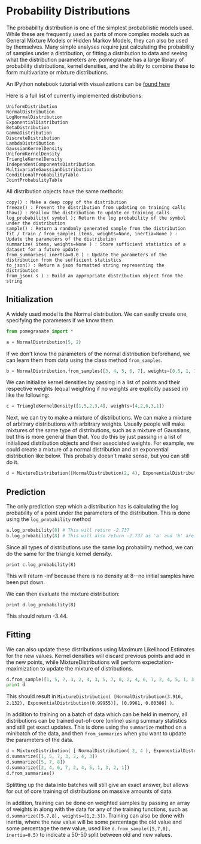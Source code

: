 Probability Distributions
========================

The probability distribution is one of the simplest probabilistic models used. While these are frequently used as parts of more complex models such as General Mixture Models or Hidden Markov Models, they can also be used by themselves. Many simple analyses require just calculating the probability of samples under a distribution, or fitting a distribution to data and seeing what the distribution parameters are. pomegranate has a large library of probability distributions, kernel densities, and the ability to combine these to form multivariate or mixture distributions. 

An IPython notebook tutorial with visualizations can be [found here](https://github.com/jmschrei/pomegranate/blob/master/tutorials/Tutorial_1_Distributions.ipynb)

Here is a full list of currently implemented distributions:

```
UniformDistribution
NormalDistribution
LogNormalDistribution
ExponentialDistribution
BetaDistribution
GammaDistribution
DiscreteDistribution
LambdaDistribution
GaussianKernelDensity
UniformKernelDensity
TriangleKernelDensity
IndependentComponentsDistribution
MultivariateGaussianDistribution
ConditionalProbabilityTable
JointProbabilityTable
```

All distribution objects have the same methods:

```
copy() : Make a deep copy of the distribution
freeze() : Prevent the distribution from updating on training calls
thaw() : Reallow the distribution to update on training calls
log_probability( symbol ): Return the log probability of the symbol under the distribution
sample() : Return a randomly generated sample from the distribution
fit / train / from_sample( items, weights=None, inertia=None ) : Update the parameters of the distribution
summarize( items, weights=None ) : Store sufficient statistics of a dataset for a future update
from_summaries( inertia=0.0 ) : Update the parameters of the distribution from the sufficient statistics
to_json() : Return a json formatted string representing the distribution
from_json( s ) : Build an appropriate distribution object from the string
```

## Initialization

A widely used model is the Normal distribution. We can easily create one, specifying the parameters if we know them.

```python
from pomegranate import *

a = NormalDistribution(5, 2)
```

If we don't know the parameters of the normal distribution beforehand, we can learn them from data using the class method `from_samples`.

```python
b = NormalDistribution.from_samples([3, 4, 5, 6, 7], weights=[0.5, 1, 1.5, 1, 0.5])
```

We can initialize kernel densities by passing in a list of points and their respective weights (equal weighting if no weights are explicitly passed in) like the following:

```python
c = TriangleKernelDensity([1,5,2,3,4], weights=[4,2,6,3,1])
```

Next, we can try to make a mixture of distributions. We can make a mixture of arbitrary distributions with arbitrary weights. Usually people will make mixtures of the same type of distributions, such as a mixture of Gaussians, but this is more general than that. You do this by just passing in a list of initialized distribution objects and their associated weights. For example, we could create a mixture of a normal distribution and an exponential distribution like below. This probably doesn't make sense, but you can still do it.

```python
d = MixtureDistribution([NormalDistribution(2, 4), ExponentialDistribution(8)], weights=[1, 0.01])
```

## Prediction

The only prediction step which a distribution has is calculating the log probability of a point under the parameters of the distribution. This is done using the `log_probability` method

```python
a.log_probability(8) # This will return -2.737
b.log_probability(8) # This will also return -2.737 as 'a' and 'b' are the same distribution
```

Since all types of distributions use the same log probability method, we can do the same for the triangle kernel density.

```
print c.log_probability(8)
```

This will return -inf because there is no density at 8--no initial samples have been put down.  

We can then evaluate the mixture distribution:

```
print d.log_probability(8)
```

This should return -3.44.   

## Fitting

We can also update these distributions using Maximum Likelihood Estimates for the new values. Kernel densities will discard previous points and add in the new points, while MixtureDistributions will perform expectation-maximization to update the mixture of distributions.

```python
d.from_sample([1, 5, 7, 3, 2, 4, 3, 5, 7, 8, 2, 4, 6, 7, 2, 4, 5, 1, 3, 2, 1])
print d
```

This should result in `MixtureDistribution( [NormalDistribution(3.916, 2.132), ExponentialDistribution(0.99955)], [0.9961, 0.00386] )`. 

In addition to training on a batch of data which can be held in memory, all distributions can be trained out-of-core (online) using summary statistics and still get exact updates. This is done using the `summarize` method on a minibatch of the data, and then `from_summaries` when you want to update the parameters of the data.

```python
d = MixtureDistribution( [ NormalDistribution( 2, 4 ), ExponentialDistribution( 8 ) ], weights=[1, 0.01] )
d.summarize([1, 5, 7, 3, 2, 4, 3])
d.summarize([5, 7, 8])
d.summarize([2, 4, 6, 7, 2, 4, 5, 1, 3, 2, 1])
d.from_summaries()
```

Splitting up the data into batches will still give an exact answer, but allows for out of core training of distributions on massive amounts of data. 

In addition, training can be done on weighted samples by passing an array of weights in along with the data for any of the training functions, such as `d.summarize([5,7,8], weights=[1,2,3])`. Training can also be done with inertia, where the new value will be some percentage the old value and some percentage the new value, used like `d.from_sample([5,7,8], inertia=0.5)` to indicate a 50-50 split between old and new values. 
